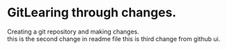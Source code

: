 # GitLearing through changes.
Creating a git repository and making changes.
</br>
this is the second change in readme file
this is third change from github ui.
